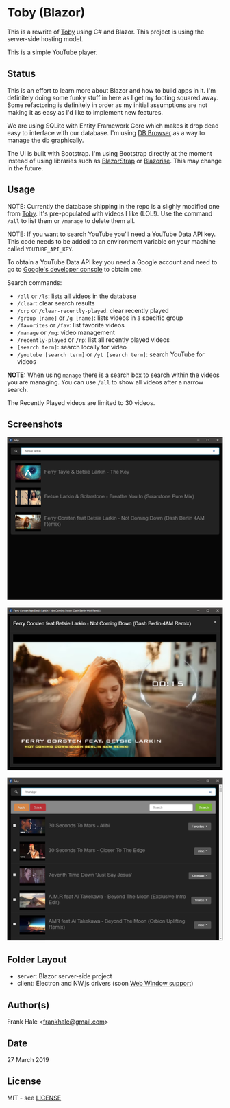 # Toby (Blazor)

This is a rewrite of [Toby](https://github.com/frankhale/toby) using C# and
Blazor. This project is using the server-side hosting model.

This is a simple YouTube player.

## Status

This is an effort to learn more about Blazor and how to build apps in it. I'm
definitely doing some funky stuff in here as I get my footing squared away. Some
refactoring is definitely in order as my initial assumptions are not making it
as easy as I'd like to implement new features.

We are using SQLite with Entity Framework Core which makes it drop dead easy to
interface with our database. I'm using [DB Browser](https://sqlitebrowser.org/)
as a way to manage the db graphically.

The UI is built with Bootstrap. I'm using Bootstrap directly at the moment
instead of using libraries such as [BlazorStrap](https://github.com/chanan/BlazorStrap)
or [Blazorise](https://github.com/stsrki/Blazorise). This may change in the
future.

## Usage

NOTE: Currently the database shipping in the repo is a slighly modified one from
[Toby](https://github.com/frankhale/toby). It's pre-populated with videos I like
(LOL!). Use the command `/all` to list them or `/manage` to delete them all.

NOTE: If you want to search YouTube you'll need a YouTube Data API key. This
code needs to be added to an environment variable on your machine called
`YOUTUBE_API_KEY`.

To obtain a YouTube Data API key you need a Google account and need to go to
[Google's developer console](https://console.developers.google.com/) to obtain
one.

Search commands:

- `/all` or `/ls`: lists all videos in the database
- `/clear`: clear search results
- `/crp` or `/clear-recently-played`: clear recently played
- `/group [name]` or `/g [name]`: lists videos in a specific group
- `/favorites` or `/fav`: list favorite videos
- `/manage` or `/mg`: video management
- `/recently-played` or `/rp`: list all recently played videos
- `[search term]`: search locally for video
- `/youtube [search term]` or `/yt [search term]`: search YouTube for videos

**NOTE:** When using `manage` there is a search box to search within the videos
you are managing. You can use `/all` to show all videos after a narrow search.

The Recently Played videos are limited to 30 videos.

## Screenshots

![Basic UI](screenshots/one.PNG)

![Video Playback](screenshots/two.PNG)

![Video Management](screenshots/three.PNG)

## Folder Layout

- server: Blazor server-side project
- client: Electron and NW.js drivers (soon [Web Window support](https://blog.stevensanderson.com/2019/11/18/2019-11-18-webwindow-a-cross-platform-webview-for-dotnet-core/))

## Author(s)

Frank Hale &lt;frankhale@gmail.com&gt;

## Date

27 March 2019

## License

MIT - see [LICENSE](LICENSE.txt)
